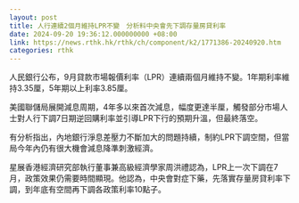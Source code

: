 ```yaml
---
layout: post
title: 人行連續2個月維持LPR不變　分析料中央會先下調存量房貸利率
date: 2024-09-20 19:36:12.000000000 +08:00
link: https://news.rthk.hk/rthk/ch/component/k2/1771386-20240920.htm
categories: rthk
---
```


人民銀行公布，9月貸款市場報價利率（LPR）連續兩個月維持不變。1年期利率維持3.35厘，5年期以上利率3.85厘。

美國聯儲局展開減息周期，4年多以來首次減息，幅度更達半厘，觸發部分市場人士對人行下調7日期逆回購利率並引導LPR下行的預期升溫，但最終落空。

有分析指出，內地銀行淨息差壓力不斷加大的問題持續，制約LPR下調空間，但當局今年內仍有很大機會減息降準刺激經濟。

星展香港經濟研究部執行董事兼高級經濟學家周洪禮認為，LPR上一次下調在7月，政策效果仍需要時間顯現。他認為，中央會對症下藥，先落實存量房貸利率下調，到年底有空間再下調各政策利率10點子。
